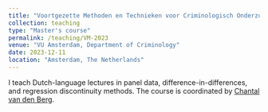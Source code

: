 ```yaml
---
title: "Voortgezette Methoden en Technieken voor Criminologisch Onderzoek"
collection: teaching
type: "Master's course"
permalink: /teaching/VM-2023
venue: "VU Amsterdam, Department of Criminology"
date: 2023-12-11
location: "Amsterdam, The Netherlands"
---
```


I teach Dutch-language lectures in panel data, difference-in-differences, and regression discontinuity methods. The course is coordinated by [Chantal van den Berg]([url](https://research.vu.nl/en/persons/chantal-van-den-berg)https://research.vu.nl/en/persons/chantal-van-den-berg).

